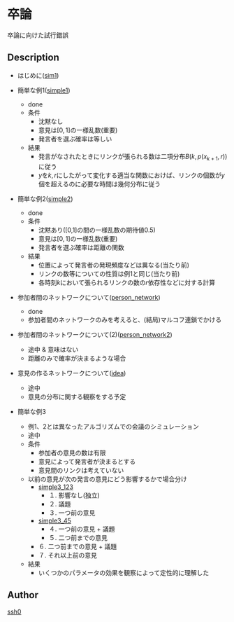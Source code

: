 卒論
========

卒論に向けた試行錯誤

## Description

- はじめに([sim1](simple1/sim1.ipynb))


- 簡単な例1([simple1](simple1/simple1.ipynb))
    - done
    - 条件
        - 沈黙なし
        - 意見は$[0,1]$の一様乱数(重要)
        - 発言者を選ぶ確率は等しい
    - 結果
        - 発言がなされたときにリンクが張られる数は二項分布$B(k,p(x_{k+1},r))$に従う
        - $y$を$k,r$にしたがって変化する適当な関数におけば、リンクの個数が$y$個を超えるのに必要な時間は幾何分布に従う


- 簡単な例2([simple2](simple2/simple2.ipynb))
    - done
    - 条件
        - 沈黙あり([0,1]の間の一様乱数の期待値0.5)
        - 意見は$[0,1]$の一様乱数(重要)
        - 発言者を選ぶ確率は距離の関数
    - 結果
        - 位置によって発言者の発現頻度などは異なる(当たり前)
        - リンクの数等についての性質は例1と同じ(当たり前)
        - 各時刻$k$において張られるリンクの数の$r$依存性などに対する計算


- 参加者間のネットワークについて([person_network](simple2/person_network.ipynb))
    - done
    - 参加者間のネットワークのみを考えると、(結局)マルコフ連鎖でかける


- 参加者間のネットワークについて(2)([person_network2](simple2/person_network2.ipynb))
    - 途中 & 意味はない
    - 距離のみで確率が決まるような場合


- 意見の作るネットワークについて([idea](simple1/idea.ipynb))
    - 途中
    - 意見の分布に関する観察をする予定


- 簡単な例3
    - 例1、2とは異なったアルゴリズムでの会議のシミュレーション
    - 途中
    - 条件
        - 参加者の意見の数は有限
        - 意見によって発言者が決まるとする
        - 意見間のリンクは考えていない
    - 以前の意見が次の発言の意見にどう影響するかで場合分け
        - [simple3_123](simple3/simple3_123.ipynb)
            - １. 影響なし(独立)
            - ２. 議題
            - ３. 一つ前の意見
        - [simple3_45](simple3/simple3_45.ipynb)
            - ４. 一つ前の意見 + 議題
            - ５. 二つ前までの意見
        - ６. 二つ前までの意見 + 議題
        - ７. それ以上前の意見
    - 結果
        - いくつかのパラメータの効果を観察によって定性的に理解した

## Author

[ssh0](https://github.com/ssh0)


